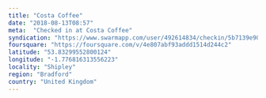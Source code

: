 ```yaml
---
title: "Costa Coffee"
date: "2018-08-13T08:57"
meta:  "Checked in at Costa Coffee"
syndication: "https://www.swarmapp.com/user/492614834/checkin/5b7139e90d173f0039684539"
foursquare: "https://foursquare.com/v/4e807abf93addd1514d244c2"
latitude: "53.83299552800124"
longitude: "-1.776816313556223"
locality: "Shipley"
region: "Bradford"
country: "United Kingdom"
---
```


